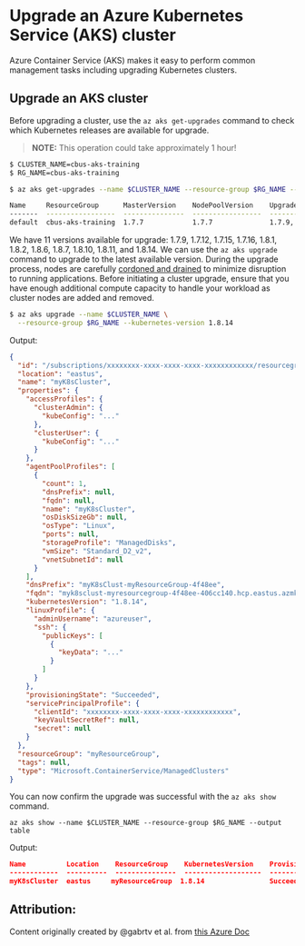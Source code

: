 # Upgrade an Azure Kubernetes Service (AKS) cluster

Azure Container Service (AKS) makes it easy to perform common management tasks including upgrading Kubernetes clusters.

## Upgrade an AKS cluster

Before upgrading a cluster, use the `az aks get-upgrades` command to check which Kubernetes releases are available for upgrade.

> **NOTE:**  This operation could take approximately 1 hour!

```bash
$ CLUSTER_NAME=cbus-aks-training
$ RG_NAME=cbus-aks-training

$ az aks get-upgrades --name $CLUSTER_NAME --resource-group $RG_NAME --output table

Name     ResourceGroup      MasterVersion    NodePoolVersion    Upgrades
-------  -----------------  ---------------  -----------------  ---------------------------------------------------------------------------------
default  cbus-aks-training  1.7.7            1.7.7              1.7.9, 1.7.12, 1.7.15, 1.7.16, 1.8.1, 1.8.2, 1.8.6, 1.8.7, 1.8.10, 1.8.11, 1.8.14
```

We have 11 versions available for upgrade: 1.7.9, 1.7.12, 1.7.15, 1.7.16, 1.8.1, 1.8.2, 1.8.6, 1.8.7, 1.8.10, 1.8.11, and 1.8.14. We can use the `az aks upgrade` command to upgrade to the latest available version.  During the upgrade process, nodes are carefully [cordoned and drained](https://kubernetes.io/docs/tasks/administer-cluster/cluster-management/#maintenance-on-a-node) to minimize disruption to running applications.  Before initiating a cluster upgrade, ensure that you have enough additional compute capacity to handle your workload as cluster nodes are added and removed.

```bash
$ az aks upgrade --name $CLUSTER_NAME \
  --resource-group $RG_NAME --kubernetes-version 1.8.14
```

Output:

```json
{
  "id": "/subscriptions/xxxxxxxx-xxxx-xxxx-xxxx-xxxxxxxxxxxx/resourcegroups/myResourceGroup/providers/Microsoft.ContainerService/managedClusters/myK8sCluster",
  "location": "eastus",
  "name": "myK8sCluster",
  "properties": {
    "accessProfiles": {
      "clusterAdmin": {
        "kubeConfig": "..."
      },
      "clusterUser": {
        "kubeConfig": "..."
      }
    },
    "agentPoolProfiles": [
      {
        "count": 1,
        "dnsPrefix": null,
        "fqdn": null,
        "name": "myK8sCluster",
        "osDiskSizeGb": null,
        "osType": "Linux",
        "ports": null,
        "storageProfile": "ManagedDisks",
        "vmSize": "Standard_D2_v2",
        "vnetSubnetId": null
      }
    ],
    "dnsPrefix": "myK8sClust-myResourceGroup-4f48ee",
    "fqdn": "myk8sclust-myresourcegroup-4f48ee-406cc140.hcp.eastus.azmk8s.io",
    "kubernetesVersion": "1.8.14",
    "linuxProfile": {
      "adminUsername": "azureuser",
      "ssh": {
        "publicKeys": [
          {
            "keyData": "..."
          }
        ]
      }
    },
    "provisioningState": "Succeeded",
    "servicePrincipalProfile": {
      "clientId": "xxxxxxxx-xxxx-xxxx-xxxx-xxxxxxxxxxxx",
      "keyVaultSecretRef": null,
      "secret": null
    }
  },
  "resourceGroup": "myResourceGroup",
  "tags": null,
  "type": "Microsoft.ContainerService/ManagedClusters"
}
```

You can now confirm the upgrade was successful with the `az aks show` command.

```azurecli-interactive
az aks show --name $CLUSTER_NAME --resource-group $RG_NAME --output table
```

Output:

```json
Name          Location    ResourceGroup    KubernetesVersion    ProvisioningState    Fqdn
------------  ----------  ---------------  -------------------  -------------------  ----------------------------------------------------------------
myK8sCluster  eastus     myResourceGroup  1.8.14                Succeeded            myk8sclust-myresourcegroup-3762d8-2f6ca801.hcp.eastus.azmk8s.io
```

## Attribution:
Content originally created by @gabrtv et al. from [this Azure Doc](https://docs.microsoft.com/en-us/azure/aks/upgrade-cluster)
